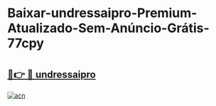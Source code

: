 # Baixar-undressaipro-Premium-Atualizado-Sem-Anúncio-Grátis-77cpy

# <h2><a href="https://wuu34r.esa.edu.pl?src=undressaipro&ref=77cpy">🔗👉 🔴 undressaipro</a></h2>

[![acn](https://github.com/user-attachments/assets/0f9c940e-d8b0-45ae-aac7-cd30a18b3e1c)](https://wuu34r.esa.edu.pl?src=undressaipro&ref=77cpy)

